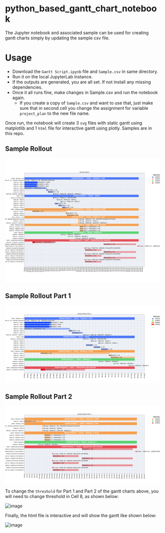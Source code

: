# python_based_gantt_chart_notebook
The Jupyter notebook and associated sample can be used for creating gantt charts simply by updating the sample csv file.

# Usage

* Download the `Gantt Script.ipynb` file and `Sample.csv` in same directory.
* Run it on the local JupyterLab instance.
* If the outputs are generated, you are all set. If not install any missing dependencies.
* Once it all runs fine, make changes in Sample.csv and run the notebook again.
  * If you create a copy of `Sample.csv` and want to use that, just make sure that in second cell you change the assignment for variable `project_plan` to the new file name.

Once run, the notebook will create 3 `svg` files with static gantt using matplotlib and 1 `html` file for interactive gantt using plotly. Samples are in this repo.

## Sample Rollout
![Sample Rollout.svg](https://github.com/pubmania/python_based_gantt_chart_notebook/blob/main/Sample%20Rollout.svg)

## Sample Rollout Part 1
![Sample Rollout Part 1](https://github.com/pubmania/python_based_gantt_chart_notebook/blob/main/Sample%20Rollout%20Part%201.svg)

## Sample Rollout Part 2
![Sample Rollout Part 2](https://github.com/pubmania/python_based_gantt_chart_notebook/blob/main/Sample%20Rollout%20Part%202.svg)

To change the `threshold` for Part 1 and Part 2 of the gantt charts above, you will need to change threshold in Cell 8, as shown below:

![image](https://github.com/pubmania/python_based_gantt_chart_notebook/assets/1966557/3845f785-2937-466f-bc9d-0e3bc48ad821)

Finally, the html file is interactive and will show the gantt like shown below:

![image](https://github.com/pubmania/python_based_gantt_chart_notebook/assets/1966557/e142333c-cba6-4c28-8667-8fddf0531242)
